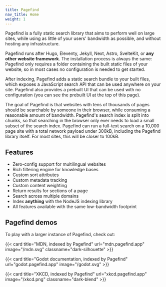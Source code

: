 ```yaml
---
title: Pagefind
nav_title: Home
weight: 1
---
```

Pagefind is a fully static search library that aims to perform well on large sites, while using as little of your users' bandwidth as possible, and without hosting any infrastructure.

Pagefind runs after Hugo, Eleventy, Jekyll, Next, Astro, SvelteKit, or **any other website framework**. The installation process is always the same: Pagefind only requires a folder containing the built static files of your website, so in most cases no configuration is needed to get started.

After indexing, Pagefind adds a static search bundle to your built files, which exposes a JavaScript search API that can be used anywhere on your site. Pagefind also provides a prebuilt UI that can be used with no configuration (you can see the prebuilt UI at the top of this page).

The goal of Pagefind is that websites with tens of thousands of pages should be searchable by someone in their browser, while consuming a reasonable amount of bandwidth. Pagefind's search index is split into chunks, so that searching in the browser only ever needs to load a small subset of the search index. Pagefind can run a full-text search on a 10,000 page site with a total network payload under 300kB, including the Pagefind library itself. For most sites, this will be closer to 100kB.

## Features

- Zero-config support for multilingual websites
- Rich filtering engine for knowledge bases
- Custom sort attributes
- Custom metadata tracking
- Custom content weighting
- Return results for sections of a page
- Search across multiple domains
- Index **anything** with the NodeJS indexing library
- All features available with the same low-bandwidth footprint

## Pagefind demos

To play with a larger instance of Pagefind, check out:

{{< card
    title="MDN, indexed by Pagefind" 
    url="mdn.pagefind.app"
    image="/mdn.svg"
    classname="dark-silhouette"
    >}}

{{< card
    title="Godot documentation, indexed by Pagefind" 
    url="godot.pagefind.app"
    image="/godot.svg"
    >}}

{{< card
    title="XKCD, indexed by Pagefind" 
    url="xkcd.pagefind.app"
    image="/xkcd.png"
    classname="dark-blend"
    >}}
